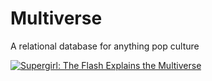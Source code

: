 # Multiverse
A relational database for anything pop culture

[![Supergirl: The Flash Explains the Multiverse](https://assets1.ignimgs.com/thumbs/userUploaded/2016/3/28/supergirlbarryexplainsmultiverseign-1459172290516_270h.jpg)](https://www.youtube.com/watch?v=MaOAe-NNGa4)
